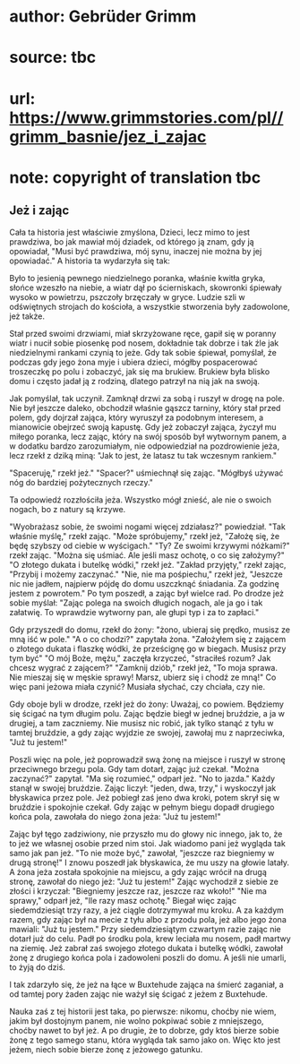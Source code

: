 # author: Gebrüder Grimm
# source: tbc
# url: https://www.grimmstories.com/pl//grimm_basnie/jez_i_zajac
# note: copyright of translation tbc

## Jeż i zając 

Cała ta historia jest właściwie zmyślona, Dzieci, lecz mimo to jest
prawdziwa, bo jak mawiał mój dziadek, od którego ją znam, gdy ją
opowiadał, "Musi być prawdziwa, mój synu, inaczej nie można by jej
opowiadać." A historia ta wydarzyła się tak:

Było to jesienią pewnego niedzielnego poranka, właśnie kwitła gryka,
słońce wzeszło na niebie, a wiatr dął po ścierniskach, skowronki
śpiewały wysoko w powietrzu, pszczoły brzęczały w gryce. Ludzie szli w
odświętnych strojach do kościoła, a wszystkie stworzenia były
zadowolone, jeż także.

Stał przed swoimi drzwiami, miał skrzyżowane ręce, gapił się w poranny
wiatr i nucił sobie piosenkę pod nosem, dokładnie tak dobrze i tak źle
jak niedzielnymi rankami czynią to jeże. Gdy tak sobie śpiewał,
pomyślał, że podczas gdy jego żona myje i ubiera dzieci, mógłby
pospacerować troszeczkę po polu i zobaczyć, jak się ma brukiew. Brukiew
była blisko domu i często jadał ją z rodziną, dlatego patrzył na nią jak
na swoją.

Jak pomyślał, tak uczynił. Zamknął drzwi za sobą i ruszył w drogę na
pole. Nie był jeszcze daleko, obchodził właśnie gąszcz tarniny, który
stał przed polem, gdy dojrzał zająca, który wyruszył za podobnym
interesem, a mianowicie obejrzeć swoją kapustę. Gdy jeż zobaczył zająca,
życzył mu miłego poranka, lecz zając, który na swój sposób był wytwornym
panem, a w dodatku bardzo zarozumiałym, nie odpowiedział na pozdrowienie
jeża, lecz rzekł z dziką miną: "Jak to jest, że latasz tu tak wczesnym
rankiem."

"Spaceruję," rzekł jeż."
"Spacer?" uśmiechnął się zając. "Mógłbyś używać nóg do bardziej
pożytecznych rzeczy."

Ta odpowiedź rozzłościła jeża. Wszystko mógł znieść, ale nie o swoich
nogach, bo z natury są krzywe.

"Wyobrażasz sobie, że swoimi nogami więcej zdziałasz?" powiedział.
"Tak właśnie myślę," rzekł zając.
"Może spróbujemy," rzekł jeż, "Założę się, że będę szybszy od ciebie
w wyścigach."
"Ty? Ze swoimi krzywymi nóżkami?" rzekł zając. "Można się uśmiać. Ale
jeśli masz ochotę, o co się założymy?"
"O złotego dukata i butelkę wódki," rzekł jeż.
"Zakład przyjęty," rzekł zając, "Przybij i możemy zaczynać."
"Nie, nie ma pośpiechu," rzekł jeż, "Jeszcze nic nie jadłem, najpierw
pójdę do domu uszczknąć śniadania. Za godzinę jestem z powrotem."
Po tym poszedł, a zając był wielce rad. Po drodze jeż sobie myślał:
"Zając polega na swoich długich nogach, ale ja go i tak załatwię. To
wprawdzie wytworny pan, ale głupi typ i za to zapłaci."

Gdy przyszedł do domu, rzekł do żony: "żono, ubieraj się prędko, musisz
ze mną iść w pole."
"A o co chodzi?" zapytała żona.
"Założyłem się z zającem o złotego dukata i flaszkę wódki, że
prześcignę go w biegach. Musisz przy tym być"
"O mój Boże, mężu," zaczęła krzyczeć, "straciłeś rozum? Jak chcesz
wygrać z zającem?"
"Zamknij dziób," rzekł jeż, "To moja sprawa. Nie mieszaj się w męskie
sprawy! Marsz, ubierz się i chodź ze mną!" Co więc pani jeżowa miała
czynić? Musiała słychać, czy chciała, czy nie.

Gdy oboje byli w drodze, rzekł jeż do żony: Uważaj, co powiem. Będziemy
się ścigać na tym długim polu. Zając będzie biegł w jednej bruździe, a
ja w drugiej, a tam zaczniemy. Nie musisz nic robić, jak tylko stanąć z
tyłu w tamtej bruździe, a gdy zając wyjdzie ze swojej, zawołaj mu z
naprzeciwka, "Już tu jestem!"

Poszli więc na pole, jeż poprowadził swą żonę na miejsce i ruszył w
stronę przeciwnego brzegu pola. Gdy tam dotarł, zając już czekał.
"Można zaczynać?" zapytał.
"Ma się rozumieć," odparł jeż.
"No to jazda." Każdy stanął w swojej bruździe. Zając liczył: "jeden,
dwa, trzy," i wyskoczył jak błyskawica przez pole. Jeż pobiegł zaś jeno
dwa kroki, potem skrył się w bruździe i spokojnie czekał. Gdy zając w
pełnym biegu dopadł drugiego końca pola, zawołała do niego żona jeża:
"Już tu jestem!"

Zając był tęgo zadziwiony, nie przyszło mu do głowy nic innego, jak to,
że to jeż we własnej osobie przed nim stoi. Jak wiadomo pani jeż wygląda
tak samo jak pan jeż. "To nie może być," zawołał, "jeszcze raz
biegniemy w drugą stronę!" I znowu poszedł jak błyskawica, że mu uszy
na głowie latały. A żona jeża została spokojnie na miejscu, a gdy zając
wrócił na drugą stronę, zawołał do niego jeż: "Już tu jestem!"
Zając wychodził z siebie ze złości i krzyczał: "Biegniemy jeszcze raz,
jeszcze raz wkoło!"
"Nie ma sprawy," odparł jeż, "Ile razy masz ochotę."
Biegał więc zając siedemdziesiąt trzy razy, a jeż ciągle dotrzymywał mu
kroku. A za każdym razem, gdy zając był na mecie z tyłu albo z przodu
pola, jeż albo jego żona mawiali: "Już tu jestem."
Przy siedemdziesiątym czwartym razie zając nie dotarł już do celu. Padł
po środku pola, krew leciała mu nosem, padł martwy na ziemię. Jeż zabrał
zaś swojego złotego dukata i butelkę wódki, zawołał żonę z drugiego
końca pola i zadowoleni poszli do domu. A jeśli nie umarli, to żyją do
dziś.

I tak zdarzyło się, że jeż na łące w Buxtehude zająca na śmierć
zaganiał, a od tamtej pory żaden zając nie ważył się ścigać z jeżem z
Buxtehude.

Nauka zaś z tej historii jest taka, po pierwsze: nikomu, choćby nie
wiem, jakim był dostojnym panem, nie wolno pokpiwać sobie z mniejszego,
choćby nawet to był jeż. A po drugie, że to dobrze, gdy ktoś bierze
sobie żonę z tego samego stanu, która wygląda tak samo jako on. Więc kto
jest jeżem, niech sobie bierze żonę z jeżowego gatunku.
